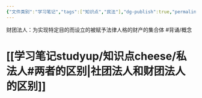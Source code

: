 ```yaml
---
{"文件类别":"学习笔记","tags":["知识点","民法"],"dg-publish":true,"permalink":"/学习笔记studyup/知识点cheese/财团法人/","dgPassFrontmatter":true,"created":"2024-07-13T20:12:57.748+08:00","updated":"2024-10-27T13:50:03.046+08:00"}
---
```


财团法人：为实现特定目的而设立的被赋予法律人格的财产的集合体 #背诵/概念 
# [[学习笔记studyup/知识点cheese/私法人#两者的区别\|社团法人和财团法人的区别]]